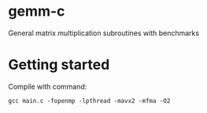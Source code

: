 # gemm-c
General matrix multiplication subroutines with benchmarks

# Getting started

Compile with command:
```
gcc main.c -fopenmp -lpthread -mavx2 -mfma -O2
```
